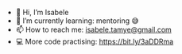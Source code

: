 - 👋 Hi, I’m Isabele
- 🌱 I’m currently learning: mentoring 😅
- 📫 How to reach me: isabele.tamye@gmail.com
- 💻 More code practising: https://bit.ly/3aDDRma

<!---
isabelets/isabelets is a ✨ special ✨ repository because its `README.md` (this file) appears on your GitHub profile.
You can click the Preview link to take a look at your changes.
--->
